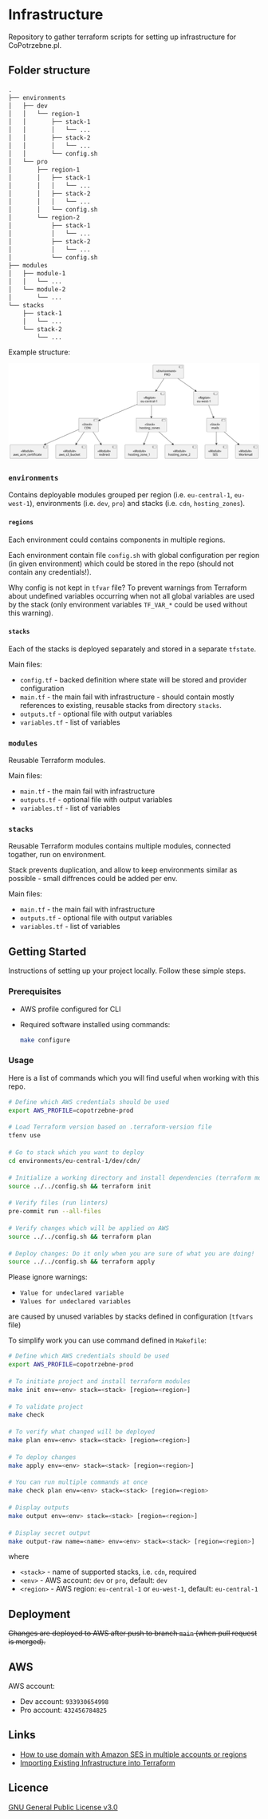 # Infrastructure

Repository to gather terraform scripts for setting up infrastructure for CoPotrzebne.pl.

## Folder structure

```
.
├── environments
│   ├── dev
│   │   └── region-1
│   │       ├── stack-1
│   │       │   └── ...
│   │       ├── stack-2
│   │       │   └── ...
│   │       └── config.sh
│   └── pro
│       ├── region-1
│       │   ├── stack-1
│       │   │   └── ...
│       │   ├── stack-2
│       │   │   └── ...
│       │   └── config.sh
│       └── region-2
│           ├── stack-1
│           │   └── ...
│           ├── stack-2
│           │   └── ...
│           └── config.sh
├── modules
│   ├── module-1
│   │   └── ...
│   └── module-2
│       └── ...
└── stacks
    ├── stack-1
    │   └── ...
    └── stack-2
        └── ...
```

Example structure:

![Structure](diagrams/terraform-structure.svg)

### `environments`

Contains deployable modules grouped per region (i.e. `eu-central-1`, `eu-west-1`),
environments (i.e. `dev`, `pro`) and stacks (i.e. `cdn`, `hosting_zones`).

#### `regions`

Each environment could contains components in multiple regions.

Each environment contain file `config.sh` with global configuration per region (in given environment)
which could be stored in the repo (should not contain any credentials!).

Why config is not kept in `tfvar` file? To prevent warnings from Terraform about undefined variables
occurring when not all global variables are used by the stack (only environment variables `TF_VAR_*` could be used
without this warning).

#### `stacks`

Each of the stacks is deployed separately and stored in a separate `tfstate`.

Main files:

* `config.tf` - backed definition where state will be stored and provider configuration
* `main.tf` - the main fail with infrastructure - should contain mostly references to existing, reusable stacks
  from directory `stacks`.
* `outputs.tf` - optional file with output variables
* `variables.tf` - list of variables

### `modules`

Reusable Terraform modules.

Main files:

* `main.tf` - the main fail with infrastructure
* `outputs.tf` - optional file with output variables
* `variables.tf` - list of variables

### `stacks`

Reusable Terraform modules contains multiple modules, connected togather, run on environment.

Stack prevents duplication, and allow to keep environments similar as possible - small diffrences could be
added per env.

Main files:

* `main.tf` - the main fail with infrastructure
* `outputs.tf` - optional file with output variables
* `variables.tf` - list of variables

## Getting Started

Instructions of setting up your project locally. Follow these simple steps.

### Prerequisites

* AWS profile configured for CLI
* Required software installed using commands:

  ```bash
  make configure
  ```

### Usage

Here is a list of commands which you will find useful when working with this repo.

```bash
# Define which AWS credentials should be used
export AWS_PROFILE=copotrzebne-prod

# Load Terraform version based on .terraform-version file
tfenv use

# Go to stack which you want to deploy
cd environments/eu-central-1/dev/cdn/

# Initialize a working directory and install dependencies (terraform modules)
source ../../config.sh && terraform init

# Verify files (run linters)
pre-commit run --all-files

# Verify changes which will be applied on AWS
source ../../config.sh && terraform plan

# Deploy changes: Do it only when you are sure of what you are doing!
source ../../config.sh && terraform apply
```

Please ignore warnings:

- `Value for undeclared variable`
- `Values for undeclared variables`

are caused by unused variables by stacks defined in configuration (`tfvars` file)

To simplify work you can use command defined in `Makefile`:

```bash
# Define which AWS credentials should be used
export AWS_PROFILE=copotrzebne-prod

# To initiate project and install terraform modules
make init env=<env> stack=<stack> [region=<region>]

# To validate project
make check

# To verify what changed will be deployed
make plan env=<env> stack=<stack> [region=<region>]

# To deploy changes
make apply env=<env> stack=<stack> [region=<region>]

# You can run multiple commands at once
make check plan env=<env> stack=<stack> [region=<region>

# Display outputs
make output env=<env> stack=<stack> [region=<region>]

# Display secret output
make output-raw name=<name> env=<env> stack=<stack> [region=<region>]
```

where

* `<stack>` - name of supported stacks, i.e. `cdn`, required
* `<env>` - AWS account: `dev` or `pro`, default: `dev`
* `<region>` - AWS region: `eu-central-1` or `eu-west-1`, default: `eu-central-1`

## Deployment

~~Changes are deployed to AWS after push to branch `main` (when pull request is merged).~~

## AWS

AWS account:

* Dev account: `933930654998`
* Pro account: `432456784825`

## Links

* [How to use domain with Amazon SES in multiple accounts or regions](https://aws.amazon.com/blogs/messaging-and-targeting/how-to-use-domain-with-amazon-ses-in-multiple-accounts-or-regions/)
* [Importing Existing Infrastructure into Terraform](https://spacelift.io/blog/importing-exisiting-infrastructure-into-terraform)

## Licence

[GNU General Public License v3.0](LICENSE)
